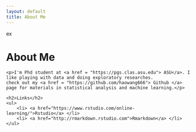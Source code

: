 ```yaml
---
layout: default
title: About Me
---
```


<div class="post"> ex
	<h1 class="pageTitle">About Me</h1>
	
	<p>I'm Phd student at <a href = "https://pgs.clas.asu.edu"> ASU</a>. I like playing with data and doing exploratory researches. 
	check out my <a href = "https://github.com/haowang666"> Github </a> page for materials in statistical analysis and machine learning.</p>
	
	<h2>Links</h2>
	<ul>
		<li> <a href="https://www.rstudio.com/online-learning/">Rstudio</a> </li>
  		<li> <a href="http://rmarkdown.rstudio.com">Rmarkdown</a> </li>
  	</ul>
</div>
